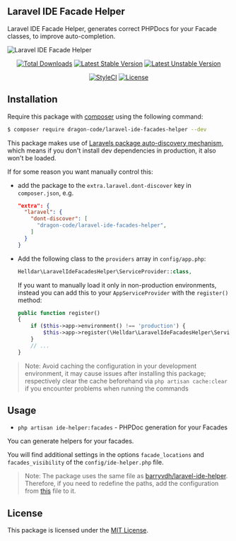 ## Laravel IDE Facade Helper

Laravel IDE Facade Helper, generates correct PHPDocs for your Facade classes, to improve auto-completion.

<img src="https://preview.dragon-code.pro/TheDragonCode/ide-facades-helper.svg?brand=laravel" alt="Laravel IDE Facade Helper"/>

<p align="center">
    <a href="https://packagist.org/packages/dragon-code/laravel-ide-facades-helper"><img src="https://img.shields.io/packagist/dt/dragon-code/laravel-ide-facades-helper.svg?style=flat-square" alt="Total Downloads" /></a>
    <a href="https://packagist.org/packages/dragon-code/laravel-ide-facades-helper"><img src="https://poser.pugx.org/dragon-code/laravel-ide-facades-helper/v/stable?format=flat-square" alt="Latest Stable Version" /></a>
    <a href="https://packagist.org/packages/dragon-code/laravel-ide-facades-helper"><img src="https://poser.pugx.org/dragon-code/laravel-ide-facades-helper/v/unstable?format=flat-square" alt="Latest Unstable Version" /></a>
</p>
<p align="center">
    <a href="https://styleci.io/repos/277866838"><img src="https://styleci.io/repos/277866838/shield" alt="StyleCI" /></a>
    <a href="LICENSE"><img src="https://poser.pugx.org/dragon-code/laravel-ide-facades-helper/license?format=flat-square" alt="License" /></a>
</p>


## Installation

Require this package with [composer](https://getcomposer.org) using the following command:

```bash
$ composer require dragon-code/laravel-ide-facades-helper --dev
```

This package makes use of [Laravels package auto-discovery mechanism](https://medium.com/@taylorotwell/package-auto-discovery-in-laravel-5-5-ea9e3ab20518), which means if you don't install dev dependencies in production, it also won't be loaded.

If for some reason you want manually control this:
- add the package to the `extra.laravel.dont-discover` key in `composer.json`, e.g.
  ```json
  "extra": {
    "laravel": {
      "dont-discover": [
        "dragon-code/laravel-ide-facades-helper",
      ]
    }
  }
  ```
- Add the following class to the `providers` array in `config/app.php`:
  ```php
  Helldar\LaravelIdeFacadesHelper\ServiceProvider::class,
  ```
  If you want to manually load it only in non-production environments, instead you can add this to your `AppServiceProvider` with the `register()` method:
  ```php
  public function register()
  {
      if ($this->app->environment() !== 'production') {
          $this->app->register(\Helldar\LaravelIdeFacadesHelper\ServiceProvider::class);
      }
      // ...
  }
  ```

> Note: Avoid caching the configuration in your development environment, it may cause issues after installing this package; respectively clear the cache beforehand via `php artisan cache:clear` if you encounter problems when running the commands


## Usage

* `php artisan ide-helper:facades` - PHPDoc generation for your Facades

You can generate helpers for your facades.

You will find additional settings in the options `facade_locations` and `facades_visibility` of the `config/ide-helper.php` file.

> Note: The package uses the same file as [barryvdh/laravel-ide-helper](https://github.com/barryvdh/laravel-ide-helper). Therefore, if you need to redefine the paths, add the configuration from [this](config/ide-helper.php) file to it.


## License

This package is licensed under the [MIT License](LICENSE).


[badge_contributors]:   https://img.shields.io/github/contributors/TheDragonCode/laravel-ide-facades-helper?style=flat-square

[link_author]:          https://github.com/TheDragonCode
[link_contributors]:    https://github.com/TheDragonCode/laravel-ide-facades-helper/graphs/contributors
